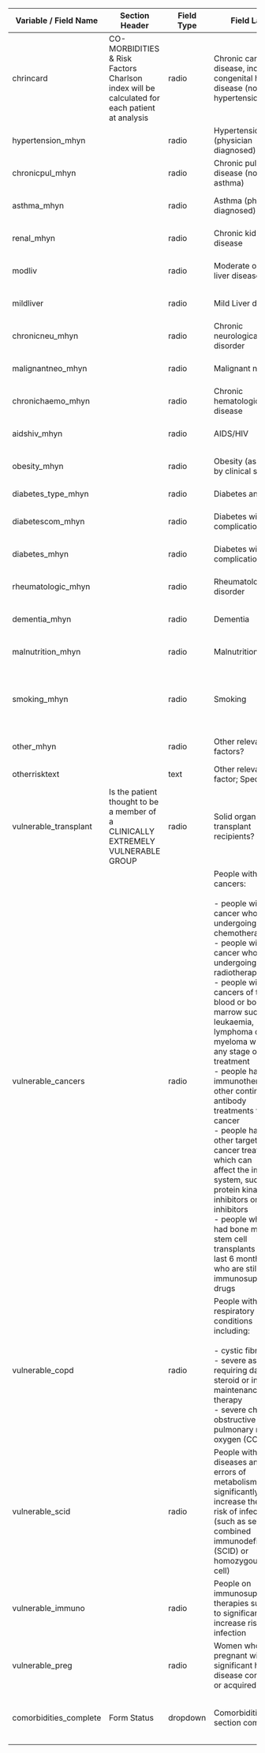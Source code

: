 | Variable / Field Name     |  Section Header                                                                                |  Field Type  |  Field Label                                                                                                                                                                                                                                                                                                                                                                                                                                                                                                                                                                                                                                                                                    |  Choices or Calculations                               | Comments                 |
|---------------------------|------------------------------------------------------------------------------------------------|--------------|-------------------------------------------------------------------------------------------------------------------------------------------------------------------------------------------------------------------------------------------------------------------------------------------------------------------------------------------------------------------------------------------------------------------------------------------------------------------------------------------------------------------------------------------------------------------------------------------------------------------------------------------------------------------------------------------------|--------------------------------------------------------|--------------------------|
|  chrincard                |  CO-MORBIDITIES & Risk Factors Charlson index will be calculated for each patient at analysis  |  radio       |  Chronic cardiac disease, including congenital heart disease (not hypertension)                                                                                                                                                                                                                                                                                                                                                                                                                                                                                                                                                                                                                 |  1, Yes ; 2, No ; 3, Unknown                           |                          |
|  hypertension\_mhyn       |                                                                                                |  radio       |  Hypertension (physician diagnosed)                                                                                                                                                                                                                                                                                                                                                                                                                                                                                                                                                                                                                                                             |  1, Yes ; 2, No ; 3, Unknown                           | Notes about hypertension |
|  chronicpul\_mhyn         |                                                                                                |  radio       |  Chronic pulmonary disease (not asthma)                                                                                                                                                                                                                                                                                                                                                                                                                                                                                                                                                                                                                                                         |  1, Yes ; 2, No ; 3, Unknown                           |                          |
|  asthma\_mhyn             |                                                                                                |  radio       |  Asthma (physician diagnosed)                                                                                                                                                                                                                                                                                                                                                                                                                                                                                                                                                                                                                                                                   |  1, Yes ; 2, No ; 3, Unknown                           |                          |
|  renal\_mhyn              |                                                                                                |  radio       |  Chronic kidney disease                                                                                                                                                                                                                                                                                                                                                                                                                                                                                                                                                                                                                                                                         |  1, Yes ; 2, No ; 3, Unknown                           |                          |
|  modliv                   |                                                                                                |  radio       |  Moderate or severe liver disease                                                                                                                                                                                                                                                                                                                                                                                                                                                                                                                                                                                                                                                               |  1, Yes ; 2, No ; 3, Unknown                           |                          |
|  mildliver                |                                                                                                |  radio       |  Mild Liver disease                                                                                                                                                                                                                                                                                                                                                                                                                                                                                                                                                                                                                                                                             |  1, Yes ; 2, No ; 3, Unknown                           |                          |
|  chronicneu\_mhyn         |                                                                                                |  radio       |  Chronic neurological disorder                                                                                                                                                                                                                                                                                                                                                                                                                                                                                                                                                                                                                                                                  |  1, Yes ; 2, No ; 3, Unknown                           |                          |
|  malignantneo\_mhyn       |                                                                                                |  radio       |  Malignant neoplasm                                                                                                                                                                                                                                                                                                                                                                                                                                                                                                                                                                                                                                                                             |  1, Yes ; 2, No ; 3, Unknown                           |                          |
|  chronichaemo\_mhyn       |                                                                                                |  radio       |  Chronic hematologic disease                                                                                                                                                                                                                                                                                                                                                                                                                                                                                                                                                                                                                                                                    |  1, Yes ; 2, No ; 3, Unknown                           |                          |
|  aidshiv\_mhyn            |                                                                                                |  radio       |  AIDS/HIV                                                                                                                                                                                                                                                                                                                                                                                                                                                                                                                                                                                                                                                                                       |  1, Yes ; 2, No ; 3, Unknown                           |                          |
|  obesity\_mhyn            |                                                                                                |  radio       |  Obesity (as defined by clinical staff)                                                                                                                                                                                                                                                                                                                                                                                                                                                                                                                                                                                                                                                         |  1, Yes ; 2, No ; 3, Unknown                           |                          |
|  diabetes\_type\_mhyn     |                                                                                                |  radio       |  Diabetes and Type                                                                                                                                                                                                                                                                                                                                                                                                                                                                                                                                                                                                                                                                              |  0, No ; 1, 1 ; 2, 2 ; 3, N/K                          |                          |
|  diabetescom\_mhyn        |                                                                                                |  radio       |  Diabetes with complications                                                                                                                                                                                                                                                                                                                                                                                                                                                                                                                                                                                                                                                                    |  1, Yes ; 2, No ; 3, Unknown                           |                          |
|  diabetes\_mhyn           |                                                                                                |  radio       |  Diabetes without complications                                                                                                                                                                                                                                                                                                                                                                                                                                                                                                                                                                                                                                                                 |  1, Yes ; 2, No ; 3, Unknown                           |                          |
|  rheumatologic\_mhyn      |                                                                                                |  radio       |  Rheumatologic disorder                                                                                                                                                                                                                                                                                                                                                                                                                                                                                                                                                                                                                                                                         |  1, Yes ; 2, No ; 3, Unknown                           |                          |
|  dementia\_mhyn           |                                                                                                |  radio       |  Dementia                                                                                                                                                                                                                                                                                                                                                                                                                                                                                                                                                                                                                                                                                       |  1, Yes ; 2, No ; 3, Unknown                           |                          |
|  malnutrition\_mhyn       |                                                                                                |  radio       |  Malnutrition                                                                                                                                                                                                                                                                                                                                                                                                                                                                                                                                                                                                                                                                                   |  1, Yes ; 2, No ; 3, Unknown                           |                          |
|  smoking\_mhyn            |                                                                                                |  radio       |  Smoking                                                                                                                                                                                                                                                                                                                                                                                                                                                                                                                                                                                                                                                                                        |  1, Yes ; 2, Never Smoked ; 3, Former Smoker ; 4, N/K  |                          |
|  other\_mhyn              |                                                                                                |  radio       |  Other relevant risk factors?                                                                                                                                                                                                                                                                                                                                                                                                                                                                                                                                                                                                                                                                   |  1, Yes ; 2, No ; 3, Unknown                           |                          |
|  otherrisktext            |                                                                                                |  text        |  Other relevant risk factor; Specify                                                                                                                                                                                                                                                                                                                                                                                                                                                                                                                                                                                                                                                            |                                                        |                          |
|  vulnerable\_transplant   |  Is the patient thought to be a member of a CLINICALLY EXTREMELY VULNERABLE GROUP              |  radio       |  Solid organ transplant recipients?                                                                                                                                                                                                                                                                                                                                                                                                                                                                                                                                                                                                                                                             |  1, Yes ; 2, No ; 3, N/K                               |                          |
|  vulnerable\_cancers      |                                                                                                |  radio       |  People with specific cancers:<br><br>\- people with cancer who are undergoing active chemotherapy<br>\- people with lung cancer who are undergoing radical<br>radiotherapy<br>\- people with cancers of the blood or bone marrow such as<br>leukaemia, lymphoma or myeloma who are at any stage of<br>treatment<br>\- people having immunotherapy or other continuing antibody<br>treatments for cancer<br>\- people having other targeted cancer treatments which can<br>affect the immune system, such as protein kinase inhibitors or PARP inhibitors<br>\- people who have had bone marrow or stem cell transplants in the last 6 months, or who are still taking immunosuppression drugs  |  1, Yes ; 2, No ; 3, N/K                               |                          |
|  vulnerable\_copd         |                                                                                                |  radio       |  People with severe respiratory conditions including:<br><br>\- cystic fibrosis<br>\- severe astham requiring daily oral steroid or injectable maintenance therapy<br>\- severe chronic obstructive pulmonary requiring oxygen (COPD)                                                                                                                                                                                                                                                                                                                                                                                                                                                           |  1, Yes ; 2, No ; 3, N/K                               |                          |
|  vulnerable\_scid         |                                                                                                |  radio       |  People with rare diseases and inborn errors of metabolism that significantly increase the<br>risk of infections (such as severe combined immunodeficiency (SCID) or homozygous sickle cell)                                                                                                                                                                                                                                                                                                                                                                                                                                                                                                    |  1, Yes ; 2, No ; 3, N/K                               |                          |
|  vulnerable\_immuno       |                                                                                                |  radio       |  People on immunosuppression therapies sufficient to significantly increase risk of infection                                                                                                                                                                                                                                                                                                                                                                                                                                                                                                                                                                                                   |  1, Yes ; 2, No ; 3, N/K                               |                          |
|  vulnerable\_preg         |                                                                                                |  radio       |  Women who are pregnant with significant heart disease congenital or acquired                                                                                                                                                                                                                                                                                                                                                                                                                                                                                                                                                                                                                   |  1, Yes ; 2, No ; 3, N/K                               |                          |
|  comorbidities\_complete  |  Form Status                                                                                   |  dropdown    |  Comorbidities section completed?                                                                                                                                                                                                                                                                                                                                                                                                                                                                                                                                                                                                                                                               |  0, Incomplete ; 1, Unverified ; 2, Complete           |                          |
